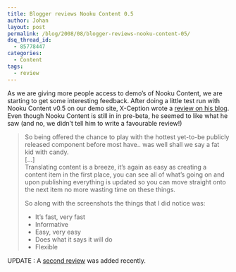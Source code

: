 ```yaml
---
title: Blogger reviews Nooku Content 0.5
author: Johan
layout: post
permalink: /blog/2008/08/blogger-reviews-nooku-content-05/
dsq_thread_id:
  - 85778447
categories:
  - Content
tags:
  - review
---
```

As we are giving more people access to demo&#8217;s of Nooku Content, we are starting to get some interesting feedback. After doing a little test run with Nooku Content v0.5 on our demo site, X-Ception wrote a [review on his blog][1]. Even though Nooku Content is still in in pre-beta, he seemed to like what he saw (and no, we didn&#8217;t tell him to write a favourable review!)

> So being offered the chance to play with the hottest yet-to-be publicly released component before most have.. was well shall we say a fat kid with candy.  
> [...]  
> Translating content is a breeze, it&#8217;s again as easy as creating a content item in the first place, you can see all of what&#8217;s going on and upon publishing everything is updated so you can move straight onto the next item no more wasting time on these things.
> 
> So along with the screenshots the things that I did notice was:
> 
> *   It&#8217;s fast, very fast
> *   Informative
> *   Easy, very easy
> *   Does what it says it will do
> *   Flexible

UPDATE : A <a title="Nooku translation extension for joomla - review" href="http://x-ceptions.blogspot.com/2008/09/nooku-second-review.html" target="_blank">second review</a> was added recently.  
<!--more-->

 [1]: http://x-ceptions.blogspot.com/2008/07/nooku-first-impression.html